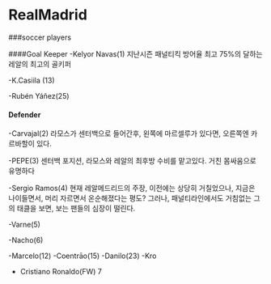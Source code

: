 # RealMadrid
###soccer players


####Goal Keeper
-Kelyor Navas(1)
 지난시즌 패널티킥 방어율 최고 75%의 달하는 레알의 최고의 골키퍼

-K.Casiila (13)

-Rubén Yáñez(25)

#### Defender
-Carvajal(2)
라모스가 센터백으로 들어간후, 왼쪽에 마르셀루가 있다면, 오른쪽엔 카르바할이 있다.

-PEPE(3)
센터백 포지션, 라모스와 레알의 최후방 수비를 맡고있다. 거친 몸싸움으로 유명하다

-Sergio Ramos(4)
현재 레알메드리드의 주장, 이전에는 상당히 거칠었으나, 지금은 나이들면서, 머리 자르면서 온순해졌다는 평도?
그러나, 패널티라인에서도 거침없는 그의 태클을 보면, 보는 팬들의 심장이 떨린다.

-Varne(5)

-Nacho(6)

-Marcelo(12)
-Coentrāo(15)
-Danilo(23)
-Kro
- Cristiano Ronaldo(FW)
7

